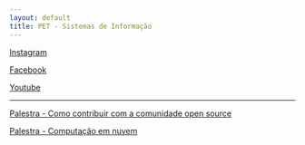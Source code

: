 ```yaml
---
layout: default
title: PET - Sistemas de Informação
---
```


<a href="https://www.instagram.com/petsi.ufc/" class="btn" target="_blank"><i class="fab fa-instagram"></i> Instagram</a>

<a href="https://www.facebook.com/petsiufc" class="btn" target="_blank"><i class="fab fa-facebook-square"></i> Facebook</a>

<a href="https://www.youtube.com/channel/UCnktWER26p3YdGJMZULGPnw" class="btn"><i class="fab fa-youtube"></i> Youtube</a>

---

<a href="https://bit.ly/2MGu1DV" class="btn"><i class="fas fa-laptop-house"></i> Palestra - Como contribuir com a comunidade open source</a>

<a href="https://bit.ly/2YkPvf0" class="btn"><i class="fas fa-laptop-house"></i> Palestra - Computação em nuvem</a>
